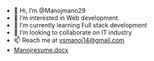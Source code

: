 - 👋 Hi, I’m @Manojmano29
- 👀 I’m interested in Web development
- 🌱 I’m currently learning Full stack development
- 💞️ I’m looking to collaborate on IT industry
- 📫 Reach me at vsmanoj14@gmail.com
- [Manojresume.docx](https://github.com/Manojmano29/Manojmano29/files/10558004/Manojresume.docx)

<!---
Manojmano29 is a ✨ special ✨ repository because its `README.md` (this file) appears on your GitHub profile.
You can click the Preview link to take a look at your changes.
--->
